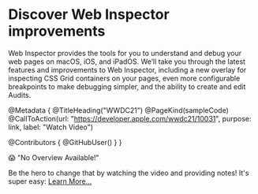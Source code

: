 # Discover Web Inspector improvements

Web Inspector provides the tools for you to understand and debug your web pages on macOS, iOS, and iPadOS. We’ll take you through the latest features and improvements to Web Inspector, including a new overlay for inspecting CSS Grid containers on your pages, even more configurable breakpoints to make debugging simpler, and the ability to create and edit Audits.

@Metadata {
   @TitleHeading("WWDC21")
   @PageKind(sampleCode)
   @CallToAction(url: "https://developer.apple.com/wwdc21/10031", purpose: link, label: "Watch Video")

   @Contributors {
      @GitHubUser(<replace this with your GitHub handle>)
   }
}

😱 "No Overview Available!"

Be the hero to change that by watching the video and providing notes! It's super easy:
 [Learn More…](https://wwdcnotes.github.io/WWDCNotes/documentation/wwdcnotes/contributing)
